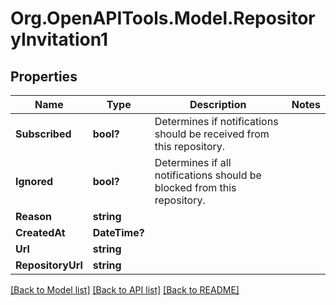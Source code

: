 # Org.OpenAPITools.Model.RepositoryInvitation1

## Properties

Name | Type | Description | Notes
------------ | ------------- | ------------- | -------------
**Subscribed** | **bool?** | Determines if notifications should be received from this repository. | 
**Ignored** | **bool?** | Determines if all notifications should be blocked from this repository. | 
**Reason** | **string** |  | 
**CreatedAt** | **DateTime?** |  | 
**Url** | **string** |  | 
**RepositoryUrl** | **string** |  | 

[[Back to Model list]](../README.md#documentation-for-models) [[Back to API list]](../README.md#documentation-for-api-endpoints) [[Back to README]](../README.md)

